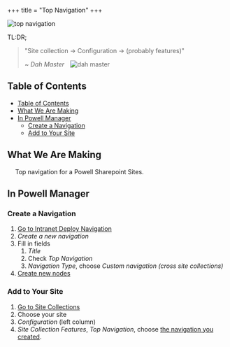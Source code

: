 +++
title = "Top Navigation"
+++

![top navigation](https://i.postimg.cc/dtTh2Fw8/top-navigation.png)

TL:DR;
> "Site collection -> Configuration -> (probably features)"
>
> ~ <cite>Dah Master</cite>&emsp;![dah master](https://avatars.githubusercontent.com/u/53357172?s=64&v=4)

## Table of Contents
- [Table of Contents](#table-of-contents)
- [What We Are Making](#what-we-are-making)
- [In Powell Manager](#in-powell-manager)
  - [Create a Navigation](#create-a-navigation)
  - [Add to Your Site](#add-to-your-site)

## What We Are Making

&emsp; Top navigation for a Powell Sharepoint Sites.

## In Powell Manager

### Create a Navigation

1. [Go to Intranet Deploy Navigation](/actions/common/#powell-intranet-navigation)
2. *Create a new navigation*
3. Fill in fields
   1. *Title*
   2. Check *Top Navigation*
   3. *Navigation Type*, choose *Custom navigation (cross site collections)*
4. [Create new nodes](/references/navigation/#create-a-new-node)

### Add to Your Site

1. [Go to Site Collections](/actions/common/#powell-intranet-site-collections)
2. Choose your site
3. *Configuration* (left column)
4. *Site Collection Features*, *Top Navigation*, choose [the navigation you created](#create-a-navigation).

